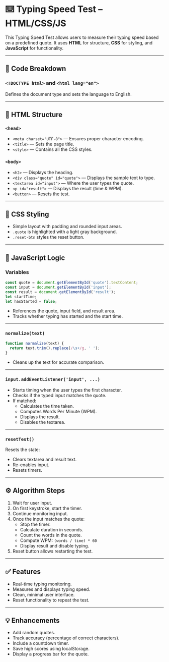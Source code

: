 
# ⌨️ Typing Speed Test – HTML/CSS/JS

This Typing Speed Test allows users to measure their typing speed based on a predefined quote. It uses **HTML** for structure, **CSS** for styling, and **JavaScript** for functionality.

---

## 🔧 Code Breakdown

### `<!DOCTYPE html>` and `<html lang="en">`

Defines the document type and sets the language to English.

---

## 🧱 HTML Structure

### `<head>`

- `<meta charset="UTF-8">` — Ensures proper character encoding.
- `<title>` — Sets the page title.
- `<style>` — Contains all the CSS styles.

### `<body>`

- `<h2>` — Displays the heading.
- `<div class="quote" id="quote">` — Displays the sample text to type.
- `<textarea id="input">` — Where the user types the quote.
- `<p id="result">` — Displays the result (time & WPM).
- `<button>` — Resets the test.

---

## 🎨 CSS Styling

- Simple layout with padding and rounded input areas.
- `.quote` is highlighted with a light gray background.
- `.reset-btn` styles the reset button.

---

## 🧠 JavaScript Logic

### Variables

```js
const quote = document.getElementById('quote').textContent;
const input = document.getElementById('input');
const result = document.getElementById('result');
let startTime;
let hasStarted = false;
```

- References the quote, input field, and result area.
- Tracks whether typing has started and the start time.

---

### `normalize(text)`

```js
function normalize(text) {
  return text.trim().replace(/\s+/g, ' ');
}
```

- Cleans up the text for accurate comparison.

---

### `input.addEventListener('input', ...)`

- Starts timing when the user types the first character.
- Checks if the typed input matches the quote.
- If matched:
  - Calculates the time taken.
  - Computes Words Per Minute (WPM).
  - Displays the result.
  - Disables the textarea.

---

### `resetTest()`

Resets the state:
- Clears textarea and result text.
- Re-enables input.
- Resets timers.

---

## ⚙️ Algorithm Steps

1. Wait for user input.
2. On first keystroke, start the timer.
3. Continue monitoring input.
4. Once the input matches the quote:
   - Stop the timer.
   - Calculate duration in seconds.
   - Count the words in the quote.
   - Compute WPM: `(words / time) * 60`
   - Display result and disable typing.
5. Reset button allows restarting the test.

---

## ✅ Features

- Real-time typing monitoring.
- Measures and displays typing speed.
- Clean, minimal user interface.
- Reset functionality to repeat the test.

---

## 💡 Enhancements

- Add random quotes.
- Track accuracy (percentage of correct characters).
- Include a countdown timer.
- Save high scores using localStorage.
- Display a progress bar for the quote.
